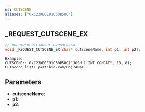 ```yaml
---
ns: CUTSCENE
aliases: ["0xC23DE0E91C30B58C"]
---
```

## _REQUEST_CUTSCENE_EX

```c
// 0xC23DE0E91C30B58C 0xD98F656A
void _REQUEST_CUTSCENE_EX(char* cutsceneName, int p1, int p2);
```

```
Example:  
CUTSCENE::_0xC23DE0E91C30B58C("JOSH_1_INT_CONCAT", 13, 8);  
Cutscene list: pastebin.com/Bbj7ANpQ  
```

## Parameters
* **cutsceneName**: 
* **p1**: 
* **p2**: 

